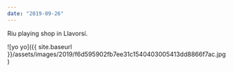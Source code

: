 ```yaml
---
date: "2019-09-26"
---
```


Riu playing shop in Llavorsí.

![yo yo]({{ site.baseurl }}/assets/images/2019/f6d595902fb7ee31c1540403005413dd8866f7ac.jpg)
